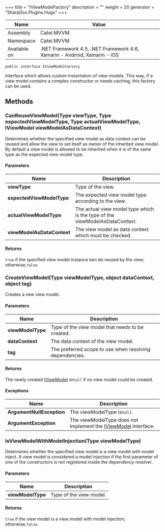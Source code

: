 

+++
title = "IViewModelFactory" 
description = ""
weight = 20
generator = "SharpDox.Plugins.Hugo"
+++

Name|Value
---|---
Assembly|Catel.MVVM
Namespace|Catel.MVVM
Available on|.NET Framework 4.5, .NET Framework 4.6, Xamarin - Android, Xamarin - iOS

```
public interface IViewModelFactory
```

Interface which allows custom instantation of view models. This way, if a view model contains a complex constructor or needs caching, this factory can be used.

## Methods

### CanReuseViewModel(Type viewType, Type expectedViewModelType, Type actualViewModelType, IViewModel viewModelAsDataContext)

Determines whether the specified view model as data context can be reused and allow the view to set itself as owner of the inherited view model. By default a view model is allowed to be inherited when it is of the same type as the expected view model type.

#### Parameters

Name|Description
---|---
**viewType**|Type of the view.
**expectedViewModelType**|The expected view model type according to the view.
**actualViewModelType**|The actual view model type which is the type of the viewModelAsDataContext.
**viewModelAsDataContext**|The view model as data context which must be checked.

#### Returns

`true` if the specified view model instance ben be reused by the view; otherwise,`false`.

### CreateViewModel(Type viewModelType, object dataContext, object tag)

Creates a new view model.

#### Parameters

Name|Description
---|---
**viewModelType**|Type of the view model that needs to be created.
**dataContext**|The data context of the view model.
**tag**|The preferred scope to use when resolving dependencies.

#### Returns

The newly created [IViewModel](#) or`null` if no view model could be created.

#### Exceptions

Name|Description
---|---
**ArgumentNullException**|The viewModelType is`null`.
**ArgumentException**|The viewModelType does not implement the [IViewModel](#) interface.

### IsViewModelWithModelInjection(Type viewModelType)

Determines whether the specified view model is a view model with model inject. A view model is considered a model injection if the first parameter of one of the constructors is not registered inside the dependency resolver.

#### Parameters

Name|Description
---|---
**viewModelType**|Type of the view model.

#### Returns

`true` if the view model is a view model with model injection; otherwise,`false`.

